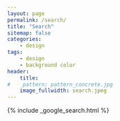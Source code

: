 ```yaml
---
layout: page
permalink: /search/
title: "Search"
sitemap: false
categories:
    - design
tags:
    - design
    - background color
header:
    title: 
#    pattern: pattern_concrete.jpg
    image_fullwidth: search.jpeg
---
```


{% include _google_search.html %}
